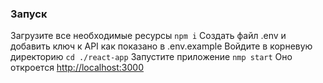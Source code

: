 ### Запуск

Загрузите все необходимые ресурсы `npm i`
Создать файл .env и добавить ключ к API как показано в .env.example
Войдите в корневую директорию `cd ./react-app`
Запустите приложение `nmp start`
Оно откроется [http://localhost:3000](http://localhost:3000)
